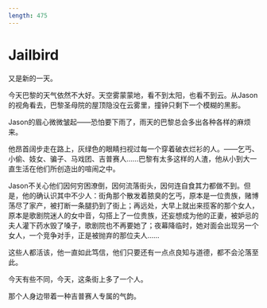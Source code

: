 ```yaml
---
length: 475
---
```


# Jailbird

又是新的一天。

今天巴黎的天气依然不大好。天空雾蒙蒙地，看不到太阳，也看不到云。从Jason的视角看去，巴黎圣母院的屋顶隐没在云雾里，撞钟只剩下一个模糊的黑影。

Jason的眉心微微皱起——恐怕要下雨了，雨天的巴黎总会多出各种各样的麻烦来。

他昂首阔步走在路上，灰绿色的眼睛扫视过每一个穿着破衣烂衫的人。——乞丐、小偷、妓女、骗子、马戏团、吉普赛人……巴黎有太多这样的人渣，他从小到大一直生活在他们所创造出的喧闹之中。

Jason不关心他们因何穷困潦倒，因何流落街头，因何连自食其力都做不到。但是，他的确认识其中不少人：街角那个散发着脓臭的乞丐，原本是一位贵族，赌博荡尽了家产，被打断一条腿扔到了街上；再远处，大早上就出来揽客的那个女人，原本是歌剧院迷人的女中音，勾搭上了一位贵族，还妄想成为他的正妻，被妒忌的夫人灌下药水毁了嗓子，歌剧院也不再要她了；夜幕降临时，她对面会出现另一个女人，一个竞争对手，正是被抛弃的那位夫人……

这些人都活该，他一直如此笃信，他们只要还有一点点良知与道德，都不会沦落至此。

今天有些不同，今天，这条街上多了一个人。

那个人身边带着一种吉普赛人专属的气韵。

